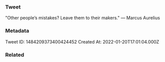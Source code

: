 ### Tweet
"Other people’s mistakes? Leave them to their makers." — Marcus Aurelius

### Metadata
Tweet ID: 1484209373400424452
Created At: 2022-01-20T17:01:04.000Z

### Related

